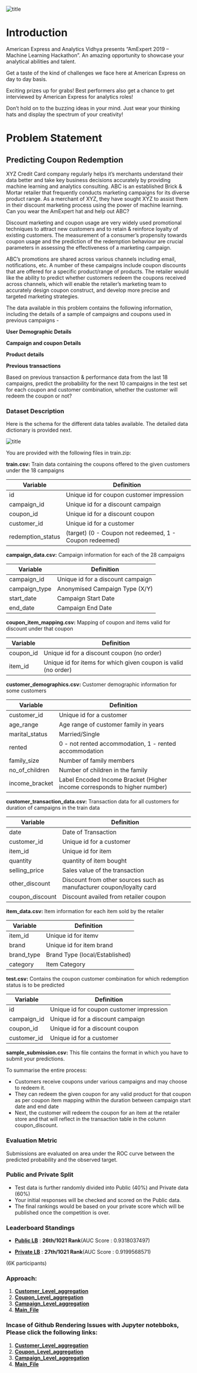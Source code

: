 ![title](1920x480_v7_DLJkDUc-thumbnail-1200x1200-90.jpg)

# Introduction
American Express and Analytics Vidhya presents “AmExpert 2019 – Machine Learning Hackathon”. An amazing opportunity to showcase your analytical abilities and talent.

Get a taste of the kind of challenges we face here at American Express on day to day basis.

Exciting prizes up for grabs! Best performers also get a chance to get interviewed by American Express for analytics roles!

Don’t hold on to the buzzing ideas in your mind. Just wear your thinking hats and display the spectrum of your creativity!


# Problem Statement

## Predicting Coupon Redemption

XYZ Credit Card company regularly helps it’s merchants understand their data better and take key business decisions accurately by providing machine learning and analytics consulting. ABC is an established Brick & Mortar retailer that frequently conducts marketing campaigns for its diverse product range. As a merchant of XYZ, they have sought XYZ to assist them in their discount marketing process using the power of machine learning. Can you wear the AmExpert hat and help out ABC?

 
Discount marketing and coupon usage are very widely used promotional techniques to attract new customers and to retain & reinforce loyalty of existing customers. The measurement of a consumer’s propensity towards coupon usage and the prediction of the redemption behaviour are crucial parameters in assessing the effectiveness of a marketing campaign.

 
ABC’s promotions are shared across various channels including email, notifications, etc. A number of these campaigns include coupon discounts that are offered for a specific product/range of products. The retailer would like the ability to predict whether customers redeem the coupons received across channels, which will enable the retailer’s marketing team to accurately design coupon construct, and develop more precise and targeted marketing strategies.

 
The data available in this problem contains the following information, including the details of a sample of campaigns and coupons used in previous campaigns -

**User Demographic Details**

**Campaign and coupon Details**

**Product details**

**Previous transactions**


Based on previous transaction & performance data from the last 18 campaigns, predict the probability for the next 10 campaigns in the test set for each coupon and customer combination, whether the customer will redeem the coupon or not?

 

### Dataset Description

Here is the schema for the different data tables available. The detailed data dictionary is provided next.

![title](Dataset.png)

You are provided with the following files in train.zip:

**train.csv:** Train data containing the coupons offered to the given customers under the 18 campaigns

|Variable |Definition |
|----|----|
|id	|Unique id for coupon customer impression|
|campaign_id	|Unique id for a discount campaign|
|coupon_id	|Unique id for a discount coupon|
|customer_id	|Unique id for a customer|
|redemption_status|	(target) (0 - Coupon not redeemed, 1 - Coupon redeemed) |


**campaign_data.csv:** Campaign information for each of the 28 campaigns

|Variable|	Definition|
|----|----|
|campaign_id	|Unique id for a discount campaign|
|campaign_type	|Anonymised Campaign Type (X/Y)|
|start_date	|Campaign Start Date|
|end_date	|Campaign End Date |


**coupon_item_mapping.csv:** Mapping of coupon and items valid for discount under that coupon

|Variable|	Definition|
|----|----|
|coupon_id	|Unique id for a discount coupon (no order)|
|item_id	|Unique id for items for which given coupon is valid (no order) |


**customer_demographics.csv:** Customer demographic information for some customers

|Variable	|Definition|
|----|----|
|customer_id	|Unique id for a customer|
|age_range	|Age range of customer family in years|
|marital_status|	Married/Single|
|rented|	0 - not rented accommodation, 1 - rented accommodation|
|family_size|	Number of family members|
|no_of_children	|Number of children in the family|
|income_bracket|	Label Encoded Income Bracket (Higher income corresponds to higher number) |


**customer_transaction_data.csv:** Transaction data for all customers for duration of campaigns in the train data

|Variable	|Definition|
|----|----|
|date	|Date of Transaction|
|customer_id|Unique id for a customer|
|item_id|	Unique id for item|
|quantity	|quantity of item bought|
|selling_price	|Sales value of the transaction|
|other_discount|	Discount from other sources such as manufacturer coupon/loyalty card|
|coupon_discount|	Discount availed from retailer coupon |


**item_data.csv:** Item information for each item sold by the retailer

|Variable|	Definition|
|----|----|
|item_id|	Unique id for itemv
|brand	|Unique id for item brand|
|brand_type	|Brand Type (local/Established)|
|category	|Item Category |


**test.csv:** Contains the coupon customer combination for which redemption status is to be predicted

|Variable|	Definition|
|----|----|
|id	|Unique id for coupon customer impression|
|campaign_id	|Unique id for a discount campaign|
|coupon_id	|Unique id for a discount coupon|
|customer_id	|Unique id for a customer |


**sample_submission.csv:** This file contains the format in which you have to submit your predictions.

To summarise the entire process:

* Customers receive coupons under various campaigns and may choose to redeem it.
* They can redeem the given coupon for any valid product for that coupon as per coupon item mapping within the duration between campaign start date and end date
* Next, the customer will redeem the coupon for an item at the retailer store and that will reflect in the transaction table in the column coupon_discount.
 
### Evaluation Metric
Submissions are evaluated on area under the ROC curve between the predicted probability and the observed target.
 

### Public and Private Split
* Test data is further randomly divided into Public (40%) and Private data (60%)
* Your initial responses will be checked and scored on the Public data.
* The final rankings would be based on your private score which will be published once the competition is over.

### Leaderboard Standings
* **[Public LB](https://datahack.analyticsvidhya.com/contest/amexpert-2019-machine-learning-hackathon/lb)** : **26th/1021 Rank**(AUC Score : 0.9318037497)

* **[Private LB](https://datahack.analyticsvidhya.com/contest/amexpert-2019-machine-learning-hackathon/pvt_lb)** : **27th/1021 Rank**(AUC Score : 0.9199568571)

(6K participants)


### Approach:
1. **[Customer_Level_aggregation](cust_agg.ipynb)**
2. **[Coupon_Level_aggregation](coup_agg.ipynb)**
3. **[Campaign_Level_aggregation](camp_agg.ipynb)**
4. **[Main_File](Main.ipynb)**

### Incase of Github Rendering Issues with Jupyter notebboks, Please click the following links:
1. **[Customer_Level_aggregation](https://nbviewer.jupyter.org/github/jvmanobh/AV_AmExpert_2019_Hackathon/blob/master/cust_agg.ipynb)**
2. **[Coupon_Level_aggregation](https://nbviewer.jupyter.org/github/jvmanobh/AV_AmExpert_2019_Hackathon/blob/master/coup_agg.ipynb)**
3. **[Campaign_Level_aggregation](https://nbviewer.jupyter.org/github/jvmanobh/AV_AmExpert_2019_Hackathon/blob/master/camp_agg.ipynb)**
4. **[Main_File](https://nbviewer.jupyter.org/github/jvmanobh/AV_AmExpert_2019_Hackathon/blob/master/Main.ipynb)**
